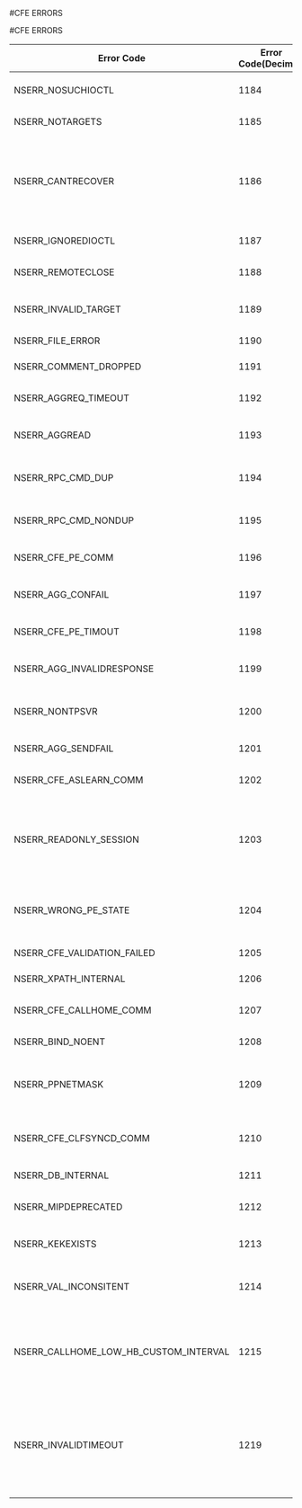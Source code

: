 #CFE ERRORS

#CFE ERRORS



<table><thead><tr><th>Error Code</th><th>Error Code(Decimal)</th><th>Error Code(Hex)</th><th>Error Message</th></tr></thead><tbody><tr><td>NSERR_NOSUCHIOCTL</td><td>1184</td><td>0x4a0</td><td>Command not implemented on server</td></tr><tr><td>NSERR_NOTARGETS</td><td>1185</td><td>0x4a1</td><td>No configured targets</td></tr><tr><td>NSERR_CANTRECOVER</td><td>1186</td><td>0x4a2</td><td>Configuration possibly inconsistent. Please check with the \\"show configstatus\\" command or reboot.</td></tr><tr><td>NSERR_IGNOREDIOCTL</td><td>1187</td><td>0x4a3</td><td>The command was ignored.</td></tr><tr><td>NSERR_REMOTECLOSE</td><td>1188</td><td>0x4a4</td><td>The remote side closed the connection.</td></tr><tr><td>NSERR_INVALID_TARGET</td><td>1189</td><td>0x4a5</td><td>The specified target does not exist</td></tr><tr><td>NSERR_FILE_ERROR</td><td>1190</td><td>0x4a6</td><td>File operation failed</td></tr><tr><td>NSERR_COMMENT_DROPPED</td><td>1191</td><td>0x4a7</td><td>Failed to retain all comments</td></tr><tr><td>NSERR_AGGREQ_TIMEOUT</td><td>1192</td><td>0x4a8</td><td>Request to Aggregator timed out</td></tr><tr><td>NSERR_AGGREAD</td><td>1193</td><td>0x4a9</td><td>Failed to read data from Aggregator</td></tr><tr><td>NSERR_RPC_CMD_DUP</td><td>1194</td><td>0x4aa</td><td>Found unexpected RPC duplicate command</td></tr><tr><td>NSERR_RPC_CMD_NONDUP</td><td>1195</td><td>0x4ab</td><td>Found unexpected RPC command</td></tr><tr><td>NSERR_CFE_PE_COMM</td><td>1196</td><td>0x4ac</td><td>Communication error with the packet engine</td></tr><tr><td>NSERR_AGG_CONFAIL</td><td>1197</td><td>0x4ad</td><td>Failed to connect to the aggregator</td></tr><tr><td>NSERR_CFE_PE_TIMOUT</td><td>1198</td><td>0x4ae</td><td>No response from the packet engine</td></tr><tr><td>NSERR_AGG_INVALIDRESPONSE</td><td>1199</td><td>0x4af</td><td>Invalid response from the aggregator</td></tr><tr><td>NSERR_NONTPSVR</td><td>1200</td><td>0x4b0</td><td>Cannot enable ntpd when there is no ntp server configured</td></tr><tr><td>NSERR_AGG_SENDFAIL</td><td>1201</td><td>0x4b1</td><td>Failed to send to aggregator</td></tr><tr><td>NSERR_CFE_ASLEARN_COMM</td><td>1202</td><td>0x4b2</td><td>Communication error with aslearn</td></tr><tr><td>NSERR_READONLY_SESSION</td><td>1203</td><td>0x4b3</td><td>Session is read-only; connect to the Cluster IP address to modify the configuration</td></tr><tr><td>NSERR_WRONG_PE_STATE</td><td>1204</td><td>0x4b4</td><td>The packet engine is in the wrong state to receive this command</td></tr><tr><td>NSERR_CFE_VALIDATION_FAILED</td><td>1205</td><td>0x4b5</td><td>Config validation failed</td></tr><tr><td>NSERR_XPATH_INTERNAL</td><td>1206</td><td>0x4b6</td><td>XPATH Internal Error</td></tr><tr><td>NSERR_CFE_CALLHOME_COMM</td><td>1207</td><td>0x4b7</td><td>Communication error with callhome</td></tr><tr><td>NSERR_BIND_NOENT</td><td>1208</td><td>0x4b8</td><td>No such bind resource</td></tr><tr><td>NSERR_PPNETMASK</td><td>1209</td><td>0x4b9</td><td>Netmask length 31 supports only point to point communications</td></tr><tr><td>NSERR_CFE_CLFSYNCD_COMM</td><td>1210</td><td>0X4ba</td><td>Communication error with cluster filesync server</td></tr><tr><td>NSERR_DB_INTERNAL</td><td>1211</td><td>0x4bb</td><td>Config DB Internal Error</td></tr><tr><td>NSERR_MIPDEPRECATED</td><td>1212</td><td>0x4bc</td><td>MIP is deprecated. Please use SNIP</td></tr><tr><td>NSERR_KEKEXISTS</td><td>1213</td><td>0x4bd</td><td>Cannot create KEK. KEK already exists.</td></tr><tr><td>NSERR_VAL_INCONSITENT</td><td>1214</td><td>0x4be</td><td>Validation inconsistent between PE and configd.</td></tr><tr><td>NSERR_CALLHOME_LOW_HB_CUSTOM_INTERVAL</td><td>1215</td><td>0x4bf</td><td>Setting a low heartbeat interval will result in frequent CallHome uploads</td></tr><tr><td>NSERR_INVALIDTIMEOUT</td><td>1219</td><td>0x4c3</td><td>Invalid Timeout, it cannot be beyond admin configured value and should be between in the range of 300-86400</td></tr></tbody></table>
